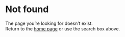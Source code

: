 # Not found

The page you’re looking for doesn’t exist.  
Return to the [home page](index.md) or use the search box above.
